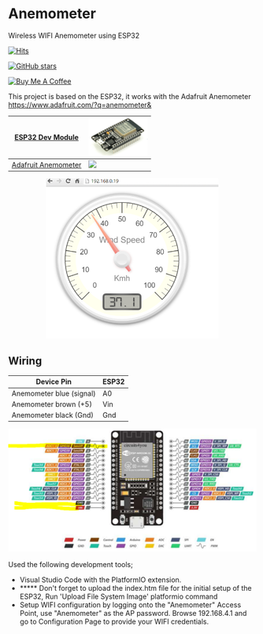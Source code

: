 # Anemometer
Wireless WIFI Anemometer using ESP32

[![Hits](https://hits.seeyoufarm.com/api/count/incr/badge.svg?url=https%3A%2F%2Fgithub.com%2FClassicDIY%2FAnemometer&count_bg=%2379C83D&title_bg=%23555555&icon=&icon_color=%23E7E7E7&title=hits&edge_flat=false)](https://hits.seeyoufarm.com)

[![GitHub stars](https://img.shields.io/github/stars/ClassicDIY/Anemometer?style=for-the-badge)](https://github.com/ClassicDIY/Anemometer/stargazers)

<a href="https://www.buymeacoffee.com/r4K2HIB" target="_blank"><img src="https://cdn.buymeacoffee.com/buttons/v2/default-yellow.png" alt="Buy Me A Coffee" style="height: 60px !important;width: 217px !important;" ></a>

This project is based on the ESP32, it works with the Adafruit Anemometer https://www.adafruit.com/?q=anemometer&

|<a href="https://www.aliexpress.com/item/32826540261.html?src=google&src=google&albch=shopping&acnt=494-037-6276&isdl=y&slnk=&plac=&mtctp=&albbt=Google_7_shopping&aff_platform=google&aff_short_key=UneMJZVf&&albagn=888888&albcp=7386552844&albag=80241711349&trgt=743612850714&crea=en32826540261&netw=u&device=c&albpg=743612850714&albpd=en32826540261&gclid=Cj0KCQjw-r71BRDuARIsAB7i_QMqV6A_E4zdDcSiXs2j3qIUm4cIgdCFfkDs1Egmak4QgCXrvfcQXAkaAu2WEALw_wcB&gclsrc=aw.ds"> ESP32 Dev Module</a>|<img src="./Pictures/ESP32.png" width="120"/>|
|---|---|
|<a href="https://www.adafruit.com/?q=anemometer&"> Adafruit Anemometer </a>|<img src="https://www.adafruit.com/images/1200x900/1733-00.jpg" width="120"/>|

<p align="center">
  <img src="./Pictures/AnemometerWebPage.PNG" width="350"/>
</p>

## Wiring

Device Pin | ESP32 |
--- | --- |
Anemometer blue (signal) | A0 |
Anemometer brown (+5) | Vin |
Anemometer black (Gnd) | Gnd |

<p align="center">
  <img src="./Pictures/ESP32%20Pinout.PNG" width="800"/>
</p>

Used the following development tools;

<ul>
  <li>Visual Studio Code with the PlatformIO extension.</li>
  <li>***** Don't forget to upload the index.htm file for the initial setup of the ESP32, Run 'Upload File System Image' platformio command</li>
  <li>Setup WIFI configuration by logging onto the "Anemometer" Access Point, use "Anemometer" as the AP password. Browse 192.168.4.1 and go to Configuration Page to provide your WIFI credentials.
</ul>

